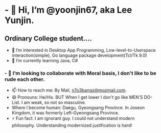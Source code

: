 # - 👋 Hi, I’m @yoonjin67, aka Lee Yunjin.
## Ordinary College student....
- 👀 I’m interested in Desktop App Programming, Low-level-to-Userspace interaction(simple), Go language package development(Tcl/Tk 9.0)
- 🌱 I’m currently learning Java, C#
### - 💞️ I’m looking to collaborate with Moral basis, I don't like to be rude each other.
- 📫 How to reach me: By Mail, n7o3bangz@mozmail.com.
- 😄 Pronouns: He/His. BUT When I get lower I don't go like MEN'S DO-List. I am weak, so not so masculine.
- Where I become human: Daegu, Gyeongsang Province. In Joseon Kingdom, it was formerly Left-Gyeongsang Province.
- ⚡ Fun fact: I am ignorant guy. I could not understand modern philosophy. Understanding modernized justification is hard!

<!---
cholmaster/cholmaster is a ✨ special ✨ repository because its `README.md` (this file) appears on your GitHub profile.
You can click the Preview link to take a look at your changes.
--->

